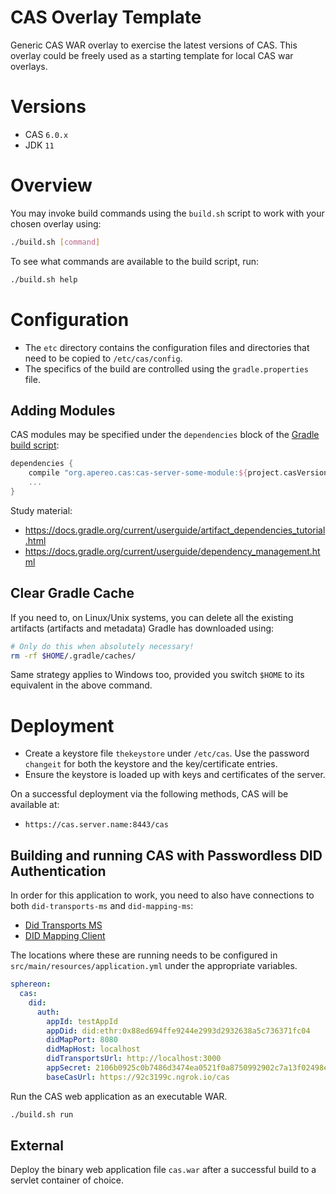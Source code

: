 CAS Overlay Template
=======================

Generic CAS WAR overlay to exercise the latest versions of CAS. This overlay could be freely used as a starting template for local CAS war overlays.

# Versions

- CAS `6.0.x`
- JDK `11`

# Overview

You may invoke build commands using the `build.sh` script to work with your chosen overlay using:

```bash
./build.sh [command]
```

To see what commands are available to the build script, run:

```bash
./build.sh help
```

# Configuration

- The `etc` directory contains the configuration files and directories that need to be copied to `/etc/cas/config`.
- The specifics of the build are controlled using the `gradle.properties` file.

## Adding Modules

CAS modules may be specified under the `dependencies` block of the [Gradle build script](build.gradle):

```gradle
dependencies {
    compile "org.apereo.cas:cas-server-some-module:${project.casVersion}"
    ...
}
```

Study material:

- https://docs.gradle.org/current/userguide/artifact_dependencies_tutorial.html
- https://docs.gradle.org/current/userguide/dependency_management.html

## Clear Gradle Cache

If you need to, on Linux/Unix systems, you can delete all the existing artifacts (artifacts and metadata) Gradle has downloaded using:

```bash
# Only do this when absolutely necessary!
rm -rf $HOME/.gradle/caches/
```

Same strategy applies to Windows too, provided you switch `$HOME` to its equivalent in the above command.

# Deployment

- Create a keystore file `thekeystore` under `/etc/cas`. Use the password `changeit` for both the keystore and the key/certificate entries.
- Ensure the keystore is loaded up with keys and certificates of the server.

On a successful deployment via the following methods, CAS will be available at:

* `https://cas.server.name:8443/cas`

## Building and running CAS with Passwordless DID Authentication

In order for this application to work, you need to also have connections to both `did-transports-ms` and `did-mapping-ms`:
* [Did Transports MS](https://github.com/Sphereon/did-transports-ms)
* [DID Mapping Client](https://github.com/Sphereon/did-mapping-ms)

The locations where these are running needs to be configured in `src/main/resources/application.yml` under the appropriate variables.

```yaml
sphereon:
  cas:
    did:
      auth:
        appId: testAppId
        appDid: did:ethr:0x88ed694ffe9244e2993d2932638a5c736371fc04
        didMapPort: 8080
        didMapHost: localhost
        didTransportsUrl: http://localhost:3000
        appSecret: 2106b0925c0b7486d3474ea0521f0a8750992902c7a13f02498e4066da3cf0f0
        baseCasUrl: https://92c3199c.ngrok.io/cas
```

Run the CAS web application as an executable WAR.

```bash
./build.sh run
```

## External

Deploy the binary web application file `cas.war` after a successful build to a servlet container of choice.